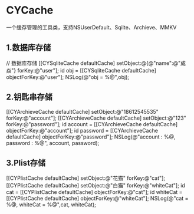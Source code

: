 # CYCache
一个缓存管理的工具类，支持NSUserDefault、Sqilte、Archieve、MMKV


## 1.数据库存储

// 数据库存储
[[CYSqliteCache defaultCache] setObject:@{@"name":@"成焱"} forKey:@"user"];
id obj = [[CYSqliteCache defaultCache] objectForKey:@"user"];
NSLog(@"obj = %@",obj);

## 2.钥匙串存储
[[CYArchieveCache defaultCache] setObject:@"18612545535" forKey:@"account"];
[[CYArchieveCache defaultCache] setObject:@"123" forKey:@"password"];
id account =  [[CYArchieveCache defaultCache] objectForKey:@"account"];
id password = [[CYArchieveCache defaultCache] objectForKey:@"password"];
NSLog(@"account : %@, password : %@", account, password);

## 3.Plist存储
[[CYPlistCache defaultCache] setObject:@"花猫" forKey:@"cat"];
[[CYPlistCache defaultCache] setObject:@"白猫" forKey:@"whiteCat"];
id cat = [[CYPlistCache defaultCache] objectForKey:@"cat"];
id whiteCat = [[CYPlistCache defaultCache] objectForKey:@"whiteCat"];
NSLog(@"cat = %@, whiteCat = %@",cat, whiteCat);
